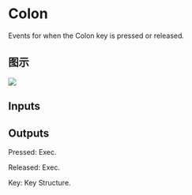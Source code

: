 # Colon

Events for when the Colon key is pressed or released.

## 图示

![]($-20221218-19252105.png)

## Inputs

## Outputs

Pressed: Exec.

Released: Exec.

Key: Key Structure.

